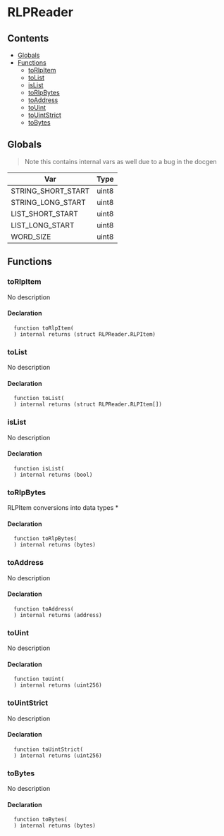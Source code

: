 # RLPReader





## Contents
<!-- START doctoc generated TOC please keep comment here to allow auto update -->
<!-- DON'T EDIT THIS SECTION, INSTEAD RE-RUN doctoc TO UPDATE -->

- [Globals](#globals)
- [Functions](#functions)
  - [toRlpItem](#torlpitem)
  - [toList](#tolist)
  - [isList](#islist)
  - [toRlpBytes](#torlpbytes)
  - [toAddress](#toaddress)
  - [toUint](#touint)
  - [toUintStrict](#touintstrict)
  - [toBytes](#tobytes)

<!-- END doctoc generated TOC please keep comment here to allow auto update -->

## Globals

> Note this contains internal vars as well due to a bug in the docgen

| Var | Type |
| --- | :---: |
| STRING_SHORT_START | uint8 |
| STRING_LONG_START | uint8 |
| LIST_SHORT_START | uint8 |
| LIST_LONG_START | uint8 |
| WORD_SIZE | uint8 |



## Functions

### toRlpItem
No description


#### Declaration
```solidity
  function toRlpItem(
  ) internal returns (struct RLPReader.RLPItem)
```



### toList
No description


#### Declaration
```solidity
  function toList(
  ) internal returns (struct RLPReader.RLPItem[])
```



### isList
No description


#### Declaration
```solidity
  function isList(
  ) internal returns (bool)
```



### toRlpBytes
RLPItem conversions into data types *


#### Declaration
```solidity
  function toRlpBytes(
  ) internal returns (bytes)
```



### toAddress
No description


#### Declaration
```solidity
  function toAddress(
  ) internal returns (address)
```



### toUint
No description


#### Declaration
```solidity
  function toUint(
  ) internal returns (uint256)
```



### toUintStrict
No description


#### Declaration
```solidity
  function toUintStrict(
  ) internal returns (uint256)
```



### toBytes
No description


#### Declaration
```solidity
  function toBytes(
  ) internal returns (bytes)
```






